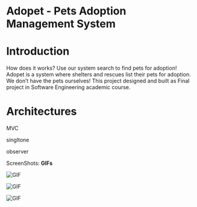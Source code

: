 # Adopet - Pets Adoption Management System

# Introduction
How does it works?
Use our system search to find pets for adoption!
Adopet is a system where shelters and rescues list their pets for adoption. We don’t have the pets ourselves!
This project designed and built as Final project in Software Engineering academic course.

# Architectures
MVC

singltone

observer

ScreenShots:
**GIFs**


![GIF](https://media.giphy.com/media/kfGGyW3RA95PyjbPtw/giphy.gif)


![GIF](https://media.giphy.com/media/RMrDHPQfcjtmTAjSjl/giphy.gif)

![GIF](https://media.giphy.com/media/hW4pe35u6nPmhduXu7/giphy.gif)
